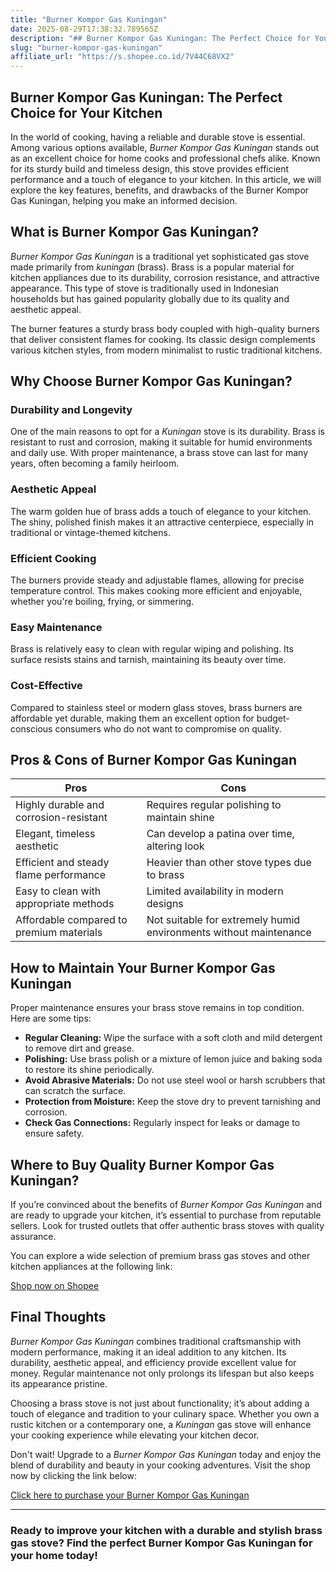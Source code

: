 ```yaml
---
title: "Burner Kompor Gas Kuningan"
date: 2025-08-29T17:38:32.789565Z
description: "## Burner Kompor Gas Kuningan: The Perfect Choice for Your Kitchen..."
slug: "burner-kompor-gas-kuningan"
affiliate_url: "https://s.shopee.co.id/7V44C68VX2"
---
```

## Burner Kompor Gas Kuningan: The Perfect Choice for Your Kitchen

In the world of cooking, having a reliable and durable stove is essential. Among various options available, *Burner Kompor Gas Kuningan* stands out as an excellent choice for home cooks and professional chefs alike. Known for its sturdy build and timeless design, this stove provides efficient performance and a touch of elegance to your kitchen. In this article, we will explore the key features, benefits, and drawbacks of the Burner Kompor Gas Kuningan, helping you make an informed decision.

## What is Burner Kompor Gas Kuningan?

*Burner Kompor Gas Kuningan* is a traditional yet sophisticated gas stove made primarily from *kuningan* (brass). Brass is a popular material for kitchen appliances due to its durability, corrosion resistance, and attractive appearance. This type of stove is traditionally used in Indonesian households but has gained popularity globally due to its quality and aesthetic appeal.

The burner features a sturdy brass body coupled with high-quality burners that deliver consistent flames for cooking. Its classic design complements various kitchen styles, from modern minimalist to rustic traditional kitchens.

## Why Choose Burner Kompor Gas Kuningan?

### Durability and Longevity

One of the main reasons to opt for a *Kuningan* stove is its durability. Brass is resistant to rust and corrosion, making it suitable for humid environments and daily use. With proper maintenance, a brass stove can last for many years, often becoming a family heirloom.

### Aesthetic Appeal

The warm golden hue of brass adds a touch of elegance to your kitchen. The shiny, polished finish makes it an attractive centerpiece, especially in traditional or vintage-themed kitchens.

### Efficient Cooking

The burners provide steady and adjustable flames, allowing for precise temperature control. This makes cooking more efficient and enjoyable, whether you're boiling, frying, or simmering.

### Easy Maintenance

Brass is relatively easy to clean with regular wiping and polishing. Its surface resists stains and tarnish, maintaining its beauty over time.

### Cost-Effective

Compared to stainless steel or modern glass stoves, brass burners are affordable yet durable, making them an excellent option for budget-conscious consumers who do not want to compromise on quality.

## Pros & Cons of Burner Kompor Gas Kuningan

| Pros                                             | Cons                                             |
|--------------------------------------------------|--------------------------------------------------|
| Highly durable and corrosion-resistant         | Requires regular polishing to maintain shine  |
| Elegant, timeless aesthetic                     | Can develop a patina over time, altering look  |
| Efficient and steady flame performance           | Heavier than other stove types due to brass   |
| Easy to clean with appropriate methods           | Limited availability in modern designs        |
| Affordable compared to premium materials          | Not suitable for extremely humid environments without maintenance |

## How to Maintain Your Burner Kompor Gas Kuningan

Proper maintenance ensures your brass stove remains in top condition. Here are some tips:

- **Regular Cleaning:** Wipe the surface with a soft cloth and mild detergent to remove dirt and grease.
- **Polishing:** Use brass polish or a mixture of lemon juice and baking soda to restore its shine periodically.
- **Avoid Abrasive Materials:** Do not use steel wool or harsh scrubbers that can scratch the surface.
- **Protection from Moisture:** Keep the stove dry to prevent tarnishing and corrosion.
- **Check Gas Connections:** Regularly inspect for leaks or damage to ensure safety.

## Where to Buy Quality Burner Kompor Gas Kuningan?

If you’re convinced about the benefits of *Burner Kompor Gas Kuningan* and are ready to upgrade your kitchen, it’s essential to purchase from reputable sellers. Look for trusted outlets that offer authentic brass stoves with quality assurance.

You can explore a wide selection of premium brass gas stoves and other kitchen appliances at the following link:

[Shop now on Shopee](https://s.shopee.co.id/7V44C68VX2)

## Final Thoughts

*Burner Kompor Gas Kuningan* combines traditional craftsmanship with modern performance, making it an ideal addition to any kitchen. Its durability, aesthetic appeal, and efficiency provide excellent value for money. Regular maintenance not only prolongs its lifespan but also keeps its appearance pristine.

Choosing a brass stove is not just about functionality; it’s about adding a touch of elegance and tradition to your culinary space. Whether you own a rustic kitchen or a contemporary one, a *Kuningan* gas stove will enhance your cooking experience while elevating your kitchen decor.

Don't wait! Upgrade to a *Burner Kompor Gas Kuningan* today and enjoy the blend of durability and beauty in your cooking adventures. Visit the shop now by clicking the link below:

[Click here to purchase your Burner Kompor Gas Kuningan](https://s.shopee.co.id/7V44C68VX2)

---

### Ready to improve your kitchen with a durable and stylish brass gas stove? Find the perfect Burner Kompor Gas Kuningan for your home today!